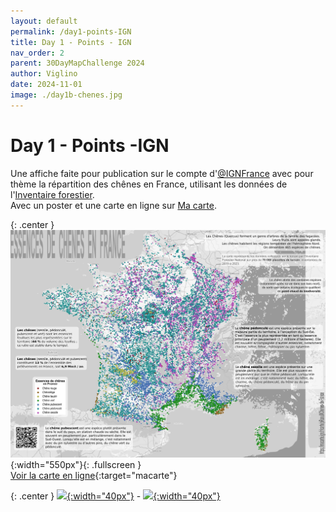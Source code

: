 ```yaml
---
layout: default
permalink: /day1-points-IGN
title: Day 1 - Points - IGN
nav_order: 2
parent: 30DayMapChallenge 2024
author: Viglino
date: 2024-11-01
image: ./day1b-chenes.jpg
---
```

# Day 1 - Points -IGN

Une affiche faite pour publication sur le compte d'[@IGNFrance](https://x.com/IGNFrance) avec pour thème la répartition des chênes en France, utilisant les données de l'[Inventaire forestier](https://inventaire-forestier.ign.fr/dataifn/DonneesBrute).   
Avec un poster et une carte en ligne sur [Ma carte](https://macarte.ign.fr/).

{: .center }
![](./day1b-chenes.jpg){:width="550px"}{: .fullscreen }    
[Voir la carte en ligne](https://macarte.ign.fr/carte/xg5pFn/Les-chenes-en-France){:target="macarte"}

{: .center }
[![](https://upload.wikimedia.org/wikipedia/commons/5/5a/X_icon_2.svg){:width="40px"}](https://x.com/IGNFrance/status/1852236632134685156) - [![](https://upload.wikimedia.org/wikipedia/commons/d/d5/Mastodon_logotype_%28simple%29_new_hue.svg){:width="40px"}](https://mapstodon.space/deck/@CanFre@mamot.fr/113407065144162540)
